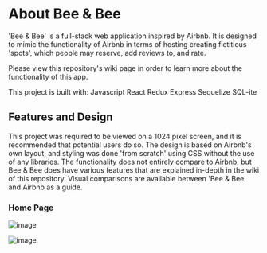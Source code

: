 # About Bee & Bee

'Bee & Bee' is a full-stack web application inspired by Airbnb. It is designed to mimic the functionality of Airbnb in terms of hosting creating fictitious 'spots', which people may reserve, add reviews to, and rate.

Please view this repository's wiki page in order to learn more about the functionality of this app. 

This project is built with:
Javascript
React
Redux
Express
Sequelize
SQL-ite

## Features and Design

This project was required to be viewed on a 1024 pixel screen, and it is recommended that potential users do so. The design is based on Airbnb's own layout, and styling was done 'from scratch' using CSS without the use of any libraries. The functionality does not entirely compare to Airbnb, but Bee & Bee does have various features that are explained in-depth in the wiki of this repository. Visual comparisons are available between 'Bee & Bee' and Airbnb as a guide.

### Home Page

![image](https://user-images.githubusercontent.com/54010874/187216500-3e75c1ca-4642-4fc0-9b1d-43662b6e1185.png)


![image](https://user-images.githubusercontent.com/54010874/187216693-b736370e-9872-4ec0-812a-762619d3e949.png)

